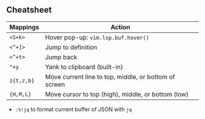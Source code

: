 ## Cheatsheet

| **Mappings** | **Action** |
|--------------|------------|
| `<S+k>`    | Hover pop-up: `vim.lsp.buf.hover()` |
| `<^+]>`    | Jump to definition |
| `<^+t>`    | Jump back |
| `"+y`      | Yank to clipboard (built-in) |
| `z{t,z,b}` | Move current line to top, middle, or bottom of screen |
| `{H,M,L}`  | Move cursor to top (high), middle, or bottom (low) |

- `:%!jq` to format current buffer of JSON with `jq`

